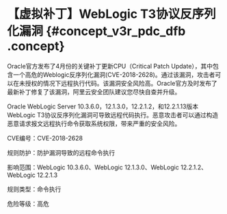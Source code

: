 # 【虚拟补丁】WebLogic T3协议反序列化漏洞 {#concept_v3r_pdc_dfb .concept}

Oracle官方发布了4月份的关键补丁更新CPU（Critical Patch Update），其中包含一个高危的Weblogic反序列化漏洞\(CVE-2018-2628\)。通过该漏洞，攻击者可以在未授权的情况下远程执行代码。该漏洞安全风险高。Oracle官方及时发布了最新补丁修复了该漏洞，阿里云安全团队建议您尽快自查并升级。

Oracle WebLogic Server 10.3.6.0，12.1.3.0，12.2.1.2，和12.2.1.13版本WebLogic T3协议反序列化漏洞可导致远程代码执行。恶意攻击者可以通过构造恶意请求报文远程执行命令获取系统权限，带来严重的安全风险。

CVE编号：CVE-2018-2628

规则防护：防护漏洞导致的远程命令执行

影响范围：WebLogic 10.3.6.0、WebLogic 12.1.3.0、WebLogic 12.2.1.2、WebLogic 12.2.1.3

规则类型：命令执行

危险等级：高危

